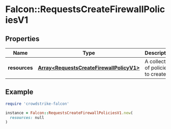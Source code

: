 # Falcon::RequestsCreateFirewallPoliciesV1

## Properties

| Name | Type | Description | Notes |
| ---- | ---- | ----------- | ----- |
| **resources** | [**Array&lt;RequestsCreateFirewallPolicyV1&gt;**](RequestsCreateFirewallPolicyV1.md) | A collection of policies to create |  |

## Example

```ruby
require 'crowdstrike-falcon'

instance = Falcon::RequestsCreateFirewallPoliciesV1.new(
  resources: null
)
```

